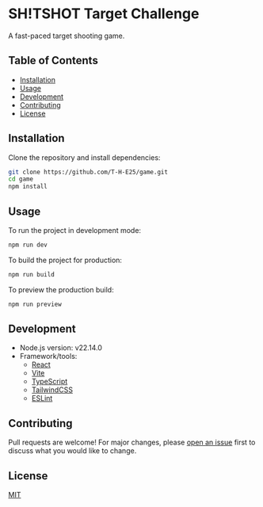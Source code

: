 # SH!TSHOT Target Challenge

A fast-paced target shooting game.

## Table of Contents

- [Installation](#installation)
- [Usage](#usage)
- [Development](#development)
- [Contributing](#contributing)
- [License](#license)

## Installation

Clone the repository and install dependencies:

```bash
git clone https://github.com/T-H-E25/game.git
cd game
npm install
```

## Usage

To run the project in development mode:

```bash
npm run dev
```

To build the project for production:

```bash
npm run build
```

To preview the production build:

```bash
npm run preview
```

## Development

- Node.js version: v22.14.0
- Framework/tools:
  - [React](https://react.dev/)
  - [Vite](https://vitejs.dev/)
  - [TypeScript](https://www.typescriptlang.org/)
  - [TailwindCSS](https://tailwindcss.com/)
  - [ESLint](https://eslint.org/)

## Contributing

Pull requests are welcome! For major changes, please [open an issue](https://github.com/T-H-E25/game/issues) first to discuss what you would like to change.

## License

[MIT](LICENSE)